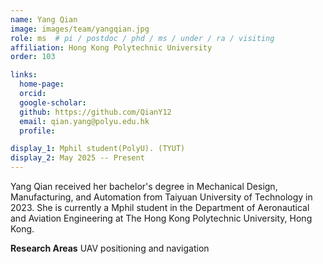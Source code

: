 ```yaml
---
name: Yang Qian
image: images/team/yangqian.jpg
role: ms  # pi / postdoc / phd / ms / under / ra / visiting
affiliation: Hong Kong Polytechnic University
order: 103

links:
  home-page: 
  orcid: 
  google-scholar: 
  github: https://github.com/QianY12
  email: qian.yang@polyu.edu.hk
  profile: 

display_1: Mphil student(PolyU). (TYUT)
display_2: May 2025 -- Present
---
```


<!--  Add a short self introduction here -->
<!-- Like Research Areas -->

Yang Qian received her bachelor's degree in Mechanical Design, Manufacturing, and Automation from Taiyuan University of Technology in 2023. She is currently a Mphil student in the Department of Aeronautical and Aviation Engineering at The Hong Kong Polytechnic University, Hong Kong.

**Research Areas**
UAV positioning and navigation
